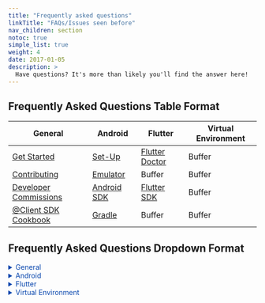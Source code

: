 ```yaml
---
title: "Frequently asked questions"
linkTitle: "FAQs/Issues seen before"
nav_children: section
notoc: true
simple_list: true
weight: 4
date: 2017-01-05
description: >
  Have questions? It's more than likely you'll find the answer here!
---
```



## Frequently Asked Questions Table Format

| General | Android | Flutter | Virtual Environment |
| ---     | ---     | ---     |        ---          |
| [Get Started](/docs/get-started/) | [Set-Up](/docs/get-started/#android-studio) | [Flutter Doctor]() | Buffer |
| [Contributing](/docs/resources/#contribution-guidelines) | [Emulator](https://blog.atsign.dev/running-one-or-more-emulators-through-cli-using-android-studio-ckm2kuryy00v5mss16f1agh7m) | Buffer | Buffer |
| [Developer Commissions](/dev_tools/commissions/) |[ Android SDK]() | [Flutter SDK]() | Buffer |
| [@Client SDK Cookbook](https://docs.google.com/document/d/19A0g0AIJU3x2MiwgRgcguGmimrNLr03CdmZg0RdnU_Y/edit?usp=sharing) | [Gradle](https://blog.atsign.dev/handling-gradle-exceptions-within-a-flutter-project-utilizing-the-platform-ckmqteej102lrm1s13piq393f)  | Buffer | Buffer |


## Frequently Asked Questions Dropdown Format
<details>
  <summary style= "color: #0645AD">General</summary>
  
  + [Get Started](/docs/get-started/)
  + [Contributing](/docs/resources/#contribution-guidelines)
</details>

<details>
  <summary style= "color: #0645AD">Android</summary>
  
  ## Heading
  1. A numbered
  2. list
     * With some
     * Sub bullets
</details>

<details>
  <summary style= "color: #0645AD">Flutter</summary>
  
  ## Heading
  1. A numbered
  2. list
     * With some
     * Sub bullets
</details>

<details>
  <summary style= "color: #0645AD">Virtual Environment</summary>
  
  ## Heading
  1. A numbered
  2. list
     * With some
     * Sub bullets
</details>


